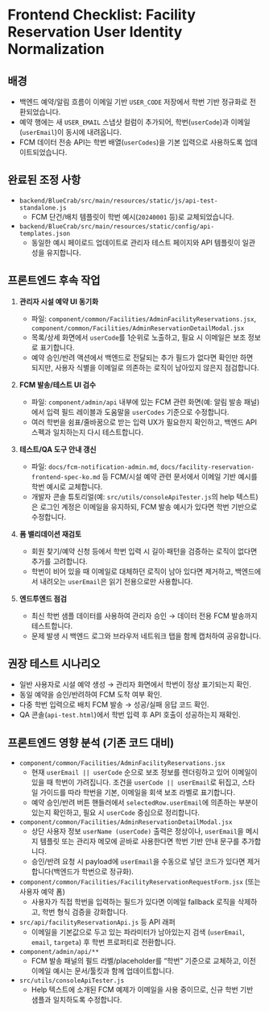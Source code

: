 # Frontend Checklist: Facility Reservation User Identity Normalization

## 배경
- 백엔드 예약/알림 흐름이 이메일 기반 `USER_CODE` 저장에서 학번 기반 정규화로 전환되었습니다.
- 예약 행에는 새 `USER_EMAIL` 스냅샷 컬럼이 추가되어, 학번(`userCode`)과 이메일(`userEmail`)이 동시에 내려옵니다.
- FCM 데이터 전송 API는 학번 배열(`userCodes`)을 기본 입력으로 사용하도록 업데이트되었습니다.

## 완료된 조정 사항
- `backend/BlueCrab/src/main/resources/static/js/api-test-standalone.js`
  - FCM 단건/배치 템플릿이 학번 예시(`20240001` 등)로 교체되었습니다.
- `backend/BlueCrab/src/main/resources/static/config/api-templates.json`
  - 동일한 예시 페이로드 업데이트로 관리자 테스트 페이지와 API 템플릿이 일관성을 유지합니다.

## 프론트엔드 후속 작업
1. **관리자 시설 예약 UI 동기화**
   - 파일: `component/common/Facilities/AdminFacilityReservations.jsx`, `component/common/Facilities/AdminReservationDetailModal.jsx`
   - 목록/상세 화면에서 `userCode`를 1순위로 노출하고, 필요 시 이메일은 보조 정보로 표기합니다.
   - 예약 승인/반려 액션에서 백엔드로 전달되는 추가 필드가 없다면 확인만 하면 되지만, 사용자 식별을 이메일로 의존하는 로직이 남아있지 않은지 점검합니다.

2. **FCM 발송/테스트 UI 검수**
   - 파일: `component/admin/api` 내부에 있는 FCM 관련 화면(예: 알림 발송 패널)에서 입력 필드 레이블과 도움말을 `userCodes` 기준으로 수정합니다.
   - 여러 학번을 쉼표/줄바꿈으로 받는 입력 UX가 필요한지 확인하고, 백엔드 API 스펙과 일치하는지 다시 테스트합니다.

3. **테스트/QA 도구 안내 갱신**
   - 파일: `docs/fcm-notification-admin.md`, `docs/facility-reservation-frontend-spec-ko.md` 등 FCM/시설 예약 관련 문서에서 이메일 기반 예시를 학번 예시로 교체합니다.
   - 개발자 콘솔 튜토리얼(예: `src/utils/consoleApiTester.js`의 help 텍스트)은 로그인 계정은 이메일을 유지하되, FCM 발송 예시가 있다면 학번 기반으로 수정합니다.

4. **폼 밸리데이션 재검토**
   - 회원 찾기/예약 신청 등에서 학번 입력 시 길이·패턴을 검증하는 로직이 없다면 추가를 고려합니다.
   - 학번이 비어 있을 때 이메일로 대체하던 로직이 남아 있다면 제거하고, 백엔드에서 내려오는 `userEmail`은 읽기 전용으로만 사용합니다.

5. **엔드투엔드 점검**
   - 최신 학번 샘플 데이터를 사용하여 관리자 승인 → 데이터 전용 FCM 발송까지 테스트합니다.
   - 문제 발생 시 백엔드 로그와 브라우저 네트워크 탭을 함께 캡처하여 공유합니다.

## 권장 테스트 시나리오
- 일반 사용자로 시설 예약 생성 → 관리자 화면에서 학번이 정상 표기되는지 확인.
- 동일 예약을 승인/반려하여 FCM 도착 여부 확인.
- 다중 학번 입력으로 배치 FCM 발송 → 성공/실패 응답 코드 확인.
- QA 콘솔(`api-test.html`)에서 학번 입력 후 API 호출이 성공하는지 재확인.

## 프론트엔드 영향 분석 (기존 코드 대비)
- `component/common/Facilities/AdminFacilityReservations.jsx`
   - 현재 `userEmail || userCode` 순으로 보조 정보를 렌더링하고 있어 이메일이 있을 때 학번이 가려집니다. 조건을 `userCode || userEmail`로 뒤집고, 스타일 가이드를 따라 학번을 기본, 이메일을 회색 보조 라벨로 표기합니다.
   - 예약 승인/반려 버튼 핸들러에서 `selectedRow.userEmail`에 의존하는 부분이 있는지 확인하고, 필요 시 `userCode` 중심으로 정리합니다.
- `component/common/Facilities/AdminReservationDetailModal.jsx`
   - 상단 사용자 정보 `userName (userCode)` 출력은 정상이나, `userEmail`을 메시지 템플릿 또는 관리자 메모에 곧바로 사용한다면 학번 기반 안내 문구를 추가합니다.
   - 승인/반려 요청 시 payload에 `userEmail`을 수동으로 넣던 코드가 있다면 제거합니다(백엔드가 학번으로 정규화).
- `component/common/Facilities/FacilityReservationRequestForm.jsx` (또는 사용자 예약 폼)
   - 사용자가 직접 학번을 입력하는 필드가 있다면 이메일 fallback 로직을 삭제하고, 학번 형식 검증을 강화합니다.
- `src/api/facilityReservationApi.js` 등 API 래퍼
   - 이메일을 기본값으로 두고 있는 파라미터가 남아있는지 검색 (`userEmail`, `email`, `targeta`) 후 학번 프로퍼티로 전환합니다.
- `component/admin/api/**`
   - FCM 발송 패널의 필드 라벨/placeholder를 “학번” 기준으로 교체하고, 이전 이메일 예시는 문서/툴킷과 함께 업데이트합니다.
- `src/utils/consoleApiTester.js`
   - Help 텍스트에 소개된 FCM 예제가 이메일을 사용 중이므로, 신규 학번 기반 샘플과 일치하도록 수정합니다.

